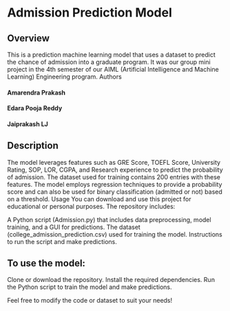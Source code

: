 # Admission Prediction Model
## Overview
This is a prediction machine learning model that uses a dataset to predict the chance of admission into a graduate program. It was our group mini project in the 4th semester of our AIML (Artificial Intelligence and Machine Learning) Engineering program.
Authors

#### Amarendra Prakash  
#### Edara Pooja Reddy  
#### Jaiprakash LJ

## Description
The model leverages features such as GRE Score, TOEFL Score, University Rating, SOP, LOR, CGPA, and Research experience to predict the probability of admission. The dataset used for training contains 200 entries with these features. The model employs regression techniques to provide a probability score and can also be used for binary classification (admitted or not) based on a threshold.
Usage
You can download and use this project for educational or personal purposes. The repository includes:

A Python script (Admission.py) that includes data preprocessing, model training, and a GUI for predictions. The dataset (college_admission_prediction.csv) used for training the model. Instructions to run the script and make predictions.

## To use the model:

Clone or download the repository.
Install the required dependencies.
Run the Python script to train the model and make predictions.

Feel free to modify the code or dataset to suit your needs!
